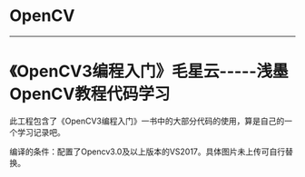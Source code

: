 # OpenCV
---
# 《OpenCV3编程入门》毛星云-----浅墨OpenCV教程代码学习


此工程包含了《OpenCV3编程入门》一书中的大部分代码的使用，算是自己的一个学习记录吧。

编译的条件：配置了Opencv3.0及以上版本的VS2017。具体图片未上传可自行替换。
